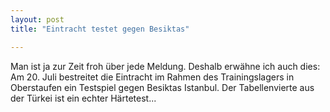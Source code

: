 ```yaml
---
layout: post
title: "Eintracht testet gegen Besiktas"

---
```


Man ist ja zur Zeit froh über jede Meldung. Deshalb erwähne ich auch dies: Am 20. Juli bestreitet die Eintracht im Rahmen des Trainingslagers in Oberstaufen ein Testspiel gegen Besiktas Istanbul. Der Tabellenvierte aus der Türkei ist ein echter Härtetest...


